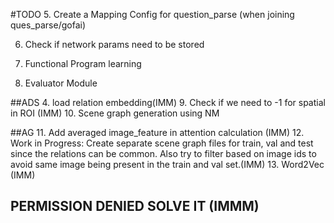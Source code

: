 #TODO
5. Create a Mapping Config for question_parse (when joining ques_parse/gofai)

6. Check if network params need to be stored

7. Functional Program learning
8. Evaluator Module

##ADS
4. load relation embedding(IMM)
9. Check if we need to -1 for spatial in ROI (IMM)
10. Scene graph generation using NM

##AG
11. Add averaged image_feature in attention calculation (IMM)
12. Work in Progress: Create separate scene graph files for train, val and test since the relations can be common. Also try to filter based on image ids to avoid same image being present in the train and val set.(IMM)
13. Word2Vec (IMM)



## PERMISSION DENIED SOLVE IT (IMMM)